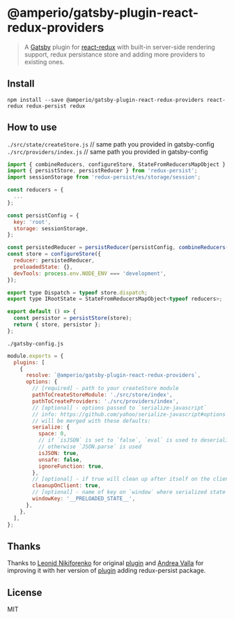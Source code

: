 # @amperio/gatsby-plugin-react-redux-providers

> A [Gatsby](https://github.com/gatsbyjs/gatsby) plugin for
> [react-redux](https://github.com/reduxjs/react-redux) with
> built-in server-side rendering support, redux persistance store and adding more providers to existing ones.

## Install

`npm install --save @amperio/gatsby-plugin-react-redux-providers react-redux redux-persist redux`

## How to use

`./src/state/createStore.js` // same path you provided in gatsby-config
`./src/providers/index.js` // same path you provided in gatsby-config

```javascript
import { combineReducers, configureStore, StateFromReducersMapObject } from '@reduxjs/toolkit';
import { persistStore, persistReducer } from 'redux-persist';
import sessionStorage from 'redux-persist/es/storage/session';

const reducers = {
  ...
};

const persistConfig = {
  key: 'root',
  storage: sessionStorage,
};

const persistedReducer = persistReducer(persistConfig, combineReducers(reducers));
const store = configureStore({
  reducer: persistedReducer,
  preloadedState: {},
  devTools: process.env.NODE_ENV === 'development',
});

export type Dispatch = typeof store.dispatch;
export type IRootState = StateFromReducersMapObject<typeof reducers>;

export default () => {
  const persistor = persistStore(store);
  return { store, persistor };
};
```

`./gatsby-config.js`

```javascript
module.exports = {
  plugins: [
    {
      resolve: `@amperio/gatsby-plugin-react-redux-providers`,
      options: {
        // [required] - path to your createStore module
        pathToCreateStoreModule: './src/store/index',
        pathToCreateProviders: './src/providers/index',
        // [optional] - options passed to `serialize-javascript`
        // info: https://github.com/yahoo/serialize-javascript#options
        // will be merged with these defaults:
        serialize: {
          space: 0,
          // if `isJSON` is set to `false`, `eval` is used to deserialize redux state,
          // otherwise `JSON.parse` is used
          isJSON: true,
          unsafe: false,
          ignoreFunction: true,
        },
        // [optional] - if true will clean up after itself on the client, default:
        cleanupOnClient: true,
        // [optional] - name of key on `window` where serialized state will be stored, default:
        windowKey: '__PRELOADED_STATE__',
      },
    },
  ],
};
```

## Thanks

Thanks to [Leonid Nikiforenko](https://github.com/le0nik/) for original [plugin](https://github.com/le0nik/gatsby-plugin-react-redux/)
and [Andrea Valla](https://github.com/avalla/) for improving it with her version of [plugin](https://github.com/avalla/gatsby-plugin-react-redux-persist/) adding redux-persist package.

## License

MIT
